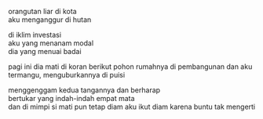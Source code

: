 orangutan liar di kota  
aku menganggur di hutan  

di iklim investasi  
aku yang menanam modal  
dia yang menuai badai

pagi ini dia mati di koran
berikut pohon rumahnya di pembangunan
dan aku termangu, menguburkannya di puisi  

menggenggam kedua tangannya dan berharap  
bertukar yang indah-indah empat mata  
dan di mimpi si mati pun tetap diam 
aku ikut diam karena buntu tak mengerti